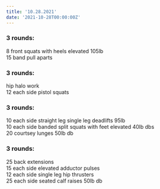 ```yaml
---
title: '10.28.2021'
date: '2021-10-28T00:00:00Z'
---
```


### 3 rounds:  
8 front squats with heels elevated  105lb       
15 band pull aparts              

### 3 rounds:  
hip halo work         
12 each side pistol squats        

### 3 rounds:  
10 each side straight leg single leg deadlifts 95lb      
10 each side banded split squats with feet elevated 40lb dbs     
20 courtsey lunges 50lb db      

### 3 rounds:  
25 back extensions          
15 each side elevated adductor pulses    
12 each side single leg hip thrusters     
25 each side seated calf raises 50lb db     